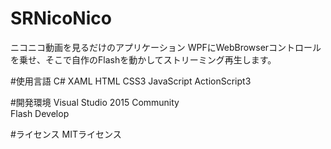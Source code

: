 # SRNicoNico
ニコニコ動画を見るだけのアプリケーション
WPFにWebBrowserコントロールを乗せ、そこで自作のFlashを動かしてストリーミング再生します。

#使用言語
C# XAML HTML CSS3 JavaScript ActionScript3

#開発環境
Visual Studio 2015 Community  
Flash Develop


#ライセンス
MITライセンス
